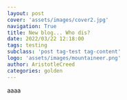 ```yaml
---
layout: post
cover: 'assets/images/cover2.jpg'
navigation: True
title: New blog... Who dis?
date: 2022/03/22 12:18:00
tags: testing
subclass: 'post tag-test tag-content'
logo: 'assets/images/mountaineer.png'
author: AristotleCreed
categories: golden
---
```

aaaa
